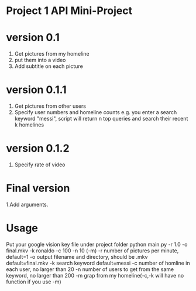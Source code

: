Project 1  API Mini-Project
====  
# version 0.1
1. Get pictures from my homeline</br>
2. put them into a video</br>
3. Add subtitle on each picture
# version 0.1.1
1. Get pictures from other users
2. Specify user numbers and homeline counts e.g. you enter a search keyword "messi", script will return n top queries and search their recent k homelines 
# version 0.1.2
1. Specify rate of video
# Final version
1.Add arguments.
# Usage
Put your google vision key file under project folder
python main.py -r 1.0 -o final.mkv -k ronaldo -c 100 -n 10 (-m)
-r number of pictures per minute, default=1
-o output filename and directory, should be .mkv default=final.mkv
-k search keyword default=messi
-c number of homline in each user, no larger than 20
-n number of users to get from the same keyword, no larger than 200
-m grap from my homeline(-c,-k will have no function if you use -m)
